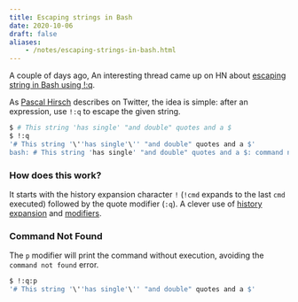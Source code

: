 ```yaml
---
title: Escaping strings in Bash
date: 2020-10-06
draft: false
aliases:
    - /notes/escaping-strings-in-bash.html
---
```


A couple of days ago,
An interesting thread came up on HN about [escaping string in Bash using !:q](https://news.ycombinator.com/item?id=24659282).

As [Pascal Hirsch](https://twitter.com/phphys/status/1311727268398465029) describes on Twitter,
the idea is simple: after an expression, use `!:q` to escape the given string.

```bash
$ # This string 'has single' "and double" quotes and a $
$ !:q
'# This string '\''has single'\'' "and double" quotes and a $'
bash: # This string 'has single' "and double" quotes and a $: command not found
```

### How does this work?

It starts with the history expansion character `!` (`!cmd` expands to the last `cmd` executed) followed by the quote modifier (`:q`).
A clever use of [history expansion](https://www.gnu.org/software/bash/manual/html_node/History-Interaction.html#History-Interaction) and [modifiers](https://www.gnu.org/software/bash/manual/html_node/Modifiers.html).

### Command Not Found

The `p` modifier will print the command without execution, avoiding the `command not found` error.

```bash
$ !:q:p
'# This string '\''has single'\'' "and double" quotes and a $'
```
